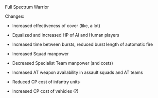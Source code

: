 Full Spectrum Warrior

Changes:

- Increased effectiveness of cover (like, a lot)
- Equalized and increased HP of AI and Human players
- Increased time between bursts, reduced burst length of automatic fire

- Increased Squad manpower
- Decreased Specialist Team manpower (and costs)
- Increased AT weapon availability in assault squads and AT teams

- Reduced CP cost of infantry units
- Increased CP cost of vehicles (?)